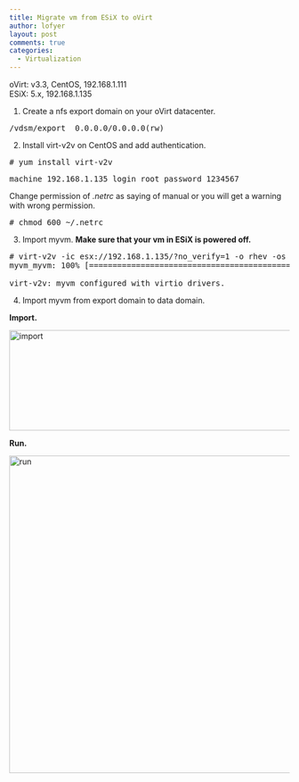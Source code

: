 ```yaml
---
title: Migrate vm from ESiX to oVirt
author: lofyer
layout: post
comments: true
categories:
  - Virtualization
---
```

oVirt: v3.3, CentOS, 192.168.1.111  
ESiX: 5.x, 192.168.1.135

1. Create a nfs export domain on your oVirt datacenter.

<pre title="/etc/exports">/vdsm/export	0.0.0.0/0.0.0.0(rw)</pre>

2. Install virt-v2v on CentOS and add authentication.

<pre># yum install virt-v2v</pre>

<pre title="~/.netrc">machine 192.168.1.135 login root password 1234567</pre>

Change permission of *.netrc* as saying of manual or you will get a warning with wrong permission.

<pre># chmod 600 ~/.netrc</pre>

3. Import myvm. **Make sure that your vm in ESiX is powered off.**

<pre># virt-v2v -ic esx://192.168.1.135/?no_verify=1 -o rhev -os 192.168.1.111:/virtfan/export --network mgmtnet myvm
myvm_myvm: 100% [====================================================]D 0h04m48s

virt-v2v: myvm configured with virtio drivers.</pre>

4. Import myvm from export domain to data domain.

**Import.**

<a href="http://blog.lofyer.org/migrate-vm-esix-ovirt/import/" rel="attachment wp-att-3185"><img src="http://blog.lofyer.org/wp-content/uploads/import.png" alt="import" width="824" height="180" class="alignnone size-full wp-image-3185" /></a>

**Run.**

<a href="http://blog.lofyer.org/migrate-vm-esix-ovirt/run/" rel="attachment wp-att-3186"><img src="http://blog.lofyer.org/wp-content/uploads/run.png" alt="run" width="1065" height="569" class="alignnone size-full wp-image-3186" /></a>